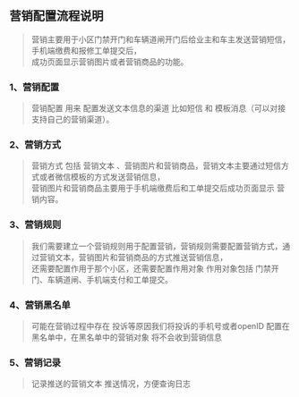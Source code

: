 ## 营销配置流程说明

>营销主要用于小区门禁开门和车辆道闸开门后给业主和车主发送营销短信，手机端缴费和报修工单提交后，</br>成功页面显示营销图片或者营销商品的功能。

### 1、营销配置

>营销配置 用来 配置发送文本信息的渠道 比如短信 和 模板消息（可以对接支持自己的营销渠道）。

### 2、营销方式

>营销方式 包括 营销文本 、营销图片和营销商品，营销文本主要通过短信方式或者微信模板的方式发送营销信息，<br>
>营销图片和营销商品主要用于手机端缴费后和工单提交后成功页面显示
>营销内容。

### 3、营销规则

>我们需要建立一个营销规则用于配置营销，营销规则需要配置营销方式，通过营销文本，营销图片和营销商品的方式推送营销信息，<br>
>还需要配置作用于那个小区，还需要配置作用对象
>作用对象包括 门禁开门、车辆道闸、手机端支付和工单提交。

### 4、营销黑名单

>可能在营销过程中存在 投诉等原因我们将投诉的手机号或者openID 配置在黑名单中，在黑名单中的营销对象 将不会收到营销信息


### 5、营销记录

>记录推送的营销文本 推送情况，方便查询日志